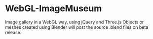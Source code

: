 # WebGL-ImageMuseum

Image gallery in a WebGL way, using jQuery and Three.js
Objects or meshes created using Blender will post the source .blend files on beta release.
